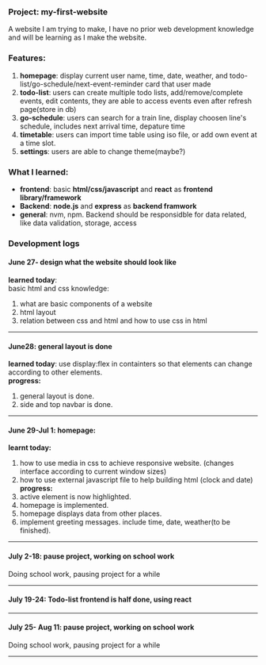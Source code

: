 ### Project: my-first-website  
A website I am trying to make, I have no prior web development knowledge and will be learning as I make the website. 

### Features: 
1. **homepage**: display current user name, time, date, weather, and todo-list/go-schedule/next-event-reminder card that user made<br>
2. **todo-list**: users can create multiple todo lists, add/remove/complete events, edit contents, they are able to access events even after refresh page(store in db)<br>
3. **go-schedule**: users can search for a train line, display choosen line's schedule, includes next arrival time, depature time<br>
4. **timetable**: users can import time table using iso file, or add own event at a time slot.<br>
5. **settings**: users are able to change theme(maybe?)

### What I learned:
* **frontend**: basic **html/css/javascript** and **react** as **frontend library/framework**  
* **Backend**: **node.js** and **express** as **backend framwork**  
* **general**: nvm, npm. Backend should be responsidble for data related, like data validation, storage, access  

### Development logs
#### June 27- design what the website should look like  
**learned today**:  
basic html and css knowledge:   
1. what are basic components of a website  
2. html layout  
3. relation between css and html and how to use css in html

---------------------------------------------------------------------------

#### June28: general layout is done <br>
**learned today**: use display:flex in containters so that elements can change according to other elements.  
**progress:**  
1. general layout is done.  
2. side and top navbar is done.  

---------------------------------------------------------------------------

#### June 29-Jul 1: homepage:<br>
**learnt today:**  
1. how to use media in css to achieve responsive website. (changes interface according to current window sizes)  
2. how to use external javascript file to help building html (clock and date)  
**progress:**   
1. active element is now highlighted.  
2. homepage is implemented.  
3. homepage displays data from other places.  
4. implement greeting messages. include time, date, weather(to be finished).  

---------------------------------------------------------------------------

#### July 2-18: pause project, working on school work  

Doing school work, pausing project for a while

---------------------------------------------------------------------------

#### July 19-24: Todo-list frontend is half done, using react  

---------------------------------------------------------------------------

#### July 25- Aug 11: pause project, working on school work  
Doing school work, pausing project for a while

---------------------------------------------------------------------------